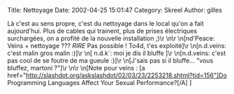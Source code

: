 Title: Nettoyage
Date: 2002-04-25 15:01:47
Category: Skreel
Author: gilles

Là c'est au sens propre, c'est du nettoyage dans le local qu'on a fait aujourd'hui. Plus de cables qui trainent, plus de prises électriques surchargées, on a profité de la nouvelle installation  ;)\r
\n\r
\n[nd'Peace: Veins + nettoyage ??? *RIRE* Pas possible ! To4d, t'es exploité]\r
\n[n.d.veins: c'est malin gros malin :)]\r
\n[ n.d.k`: moi je dis il bluffe ]\r
\n[n.d.veins: c'est pas cool de se foutre de ma gueule :)]\r
\n[J'sais pas si il bluffe... "vous bluffez, martoni ?"]\r
\n\r
\n[Note pour veins : [a href="http://slashdot.org/askslashdot/02/03/23/2253218.shtml?tid=156"]Do Programming Languages Affect Your Sexual Performance?[/A] ]